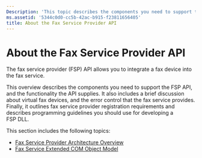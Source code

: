 ```yaml
---
Description: 'This topic describes the components you need to support the Fax Service Provider API.'
ms.assetid: '5344c0d0-cc5b-42ac-b915-f23811656405'
title: About the Fax Service Provider API
---
```


# About the Fax Service Provider API

The fax service provider (FSP) API allows you to integrate a fax device into the fax service.

This overview describes the components you need to support the FSP API, and the functionality the API supplies. It also includes a brief discussion about virtual fax devices, and the error control that the fax service provides. Finally, it outlines fax service provider registration requirements and describes programming guidelines you should use for developing a FSP DLL.

This section includes the following topics:

-   [Fax Service Provider Architecture Overview](-mfax-fax-service-provider-architecture-overview.md)
-   [Fax Service Extended COM Object Model](-mfax-fax-service-extended-com-object-model.md)

 

 



